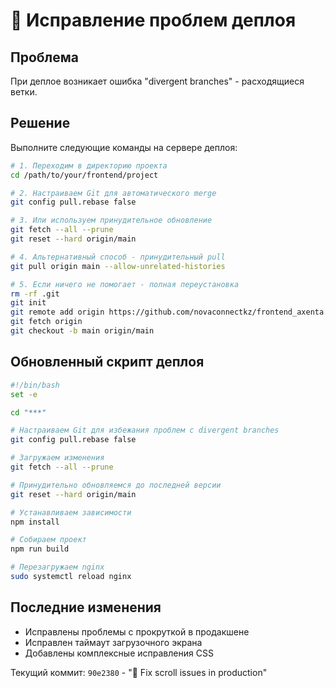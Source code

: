 # 🚀 Исправление проблем деплоя

## Проблема
При деплое возникает ошибка "divergent branches" - расходящиеся ветки.

## Решение
Выполните следующие команды на сервере деплоя:

```bash
# 1. Переходим в директорию проекта
cd /path/to/your/frontend/project

# 2. Настраиваем Git для автоматического merge
git config pull.rebase false

# 3. Или используем принудительное обновление
git fetch --all --prune
git reset --hard origin/main

# 4. Альтернативный способ - принудительный pull
git pull origin main --allow-unrelated-histories

# 5. Если ничего не помогает - полная переустановка
rm -rf .git
git init
git remote add origin https://github.com/novaconnectkz/frontend_axenta.git
git fetch origin
git checkout -b main origin/main
```

## Обновленный скрипт деплоя

```bash
#!/bin/bash
set -e

cd "***"

# Настраиваем Git для избежания проблем с divergent branches
git config pull.rebase false

# Загружаем изменения
git fetch --all --prune

# Принудительно обновляемся до последней версии
git reset --hard origin/main

# Устанавливаем зависимости
npm install

# Собираем проект
npm run build

# Перезагружаем nginx
sudo systemctl reload nginx
```

## Последние изменения
- Исправлены проблемы с прокруткой в продакшене
- Исправлен таймаут загрузочного экрана
- Добавлены комплексные исправления CSS

Текущий коммит: `90e2380` - "🔧 Fix scroll issues in production"
